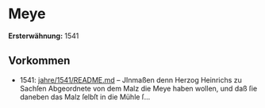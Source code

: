 # Meye

**Ersterwähnung:** 1541

## Vorkommen
- 1541: [jahre/1541/README.md](../jahre/1541/README.md) – JInmaßen denn Herzog Heinrichs zu Sachſen Abgeordnete
von dem Malz die Meye haben wollen, und daß ſie
daneben das Malz ſelbſt in die Mühle ſ...
